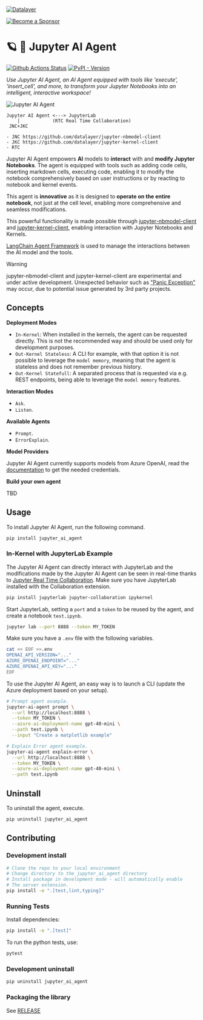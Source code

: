 <!--
  ~ Copyright (c) 2023-2024 Datalayer, Inc.
  ~
  ~ BSD 3-Clause License
-->

[![Datalayer](https://assets.datalayer.tech/datalayer-25.svg)](https://datalayer.io)

[![Become a Sponsor](https://img.shields.io/static/v1?label=Become%20a%20Sponsor&message=%E2%9D%A4&logo=GitHub&style=flat&color=1ABC9C)](https://github.com/sponsors/datalayer)

# 🪐 🤖 Jupyter AI Agent

[![Github Actions Status](https://github.com/datalayer/jupyter-ai-agent/workflows/Build/badge.svg)](https://github.com/datalayer/jupyter-ai-agent/actions/workflows/build.yml)
[![PyPI - Version](https://img.shields.io/pypi/v/jupyter-ai-agent)](https://pypi.org/project/jupyter-ai-agent)

*Use Jupyter AI Agent, an AI Agent equipped with tools like 'execute', 'insert_cell', and more, to transform your Jupyter Notebooks into an intelligent, interactive workspace!*

![Jupyter AI Agent](https://assets.datalayer.tech/jupyter-ai-agent/ai-agent-jupyterlab.gif)

```
Jupyter AI Agent <---> JupyterLab
    |            (RTC Real Time Collaboration)
 JNC+JKC

- JNC https://github.com/datalayer/jupyter-nbmodel-client
- JKC https://github.com/datalayer/jupyter-kernel-client
- RTC 
```

Jupyter AI Agent empowers **AI** models to **interact** with and **modify Jupyter Notebooks**. The agent is equipped with tools such as adding code cells, inserting markdown cells, executing code, enabling it to modify the notebook comprehensively based on user instructions or by reacting to notebook and kernel events.

This agent is **innovative** as it is designed to **operate on the entire notebook**, not just at the cell level, enabling more comprehensive and seamless modifications.

This powerful functionality is made possible through [jupyter-nbmodel-client](https://github.com/datalayer/jupyter-nbmodel-client) and [jupyter-kernel-client](https://github.com/datalayer/jupyter-kernel-client), enabling interaction with Jupyter Notebooks and Kernels.

[LangChain Agent Framework](https://python.langchain.com/v0.1/docs/modules/agents/how_to/custom_agent/) is used to manage the interactions between the AI model and the tools.

> [!WARNING] 
>
> jupyter-nbmodel-client and jupyter-kernel-client are experimental and under active development.
> Unexpected behavior such as ["Panic Exception"](https://github.com/datalayer/jupyter-nbmodel-client/issues/12) may occur, due to potential issue generated by 3rd party projects.

## Concepts

**Deployment Modes**

- `In-Kernel`: When installed in the kernels, the agent can be requested directly. This is not the recommended way and should be used only for development purposes.
- `Out-Kernel Stateless`: A CLI for example, with that option it is not possible to leverage the `model memory`, meaning that the agent is stateless and does not remember previous history.
- `Out-Kernel Statefull`: A separated process that is requested via e.g. REST endpoints, being able to leverage the `model memory` features.

**Interaction Modes**

- `Ask`.
- `Listen`.

**Available Agents**

- `Prompt`.
- `ErrorExplain`.

**Model Providers**

Jupyter AI Agent currently supports models from Azure OpenAI, read the [documentation](https://learn.microsoft.com/en-us/azure/ai-services/openai) to get the needed credentials.

**Build your own agent**

TBD

## Usage

To install Jupyter AI Agent, run the following command.

```bash
pip install jupyter_ai_agent
```

### In-Kernel with JupyterLab Example

The Jupyter AI Agent can directly interact with JupyterLab and the modifications made by the Jupyter AI Agent can be seen in real-time thanks to [Jupyter Real Time Collaboration](https://jupyterlab.readthedocs.io/en/stable/user/rtc.html). Make sure you have JupyterLab installed with the Collaboration extension.

```bash
pip install jupyterlab jupyter-collaboration ipykernel
```

Start JupyterLab, setting a `port` and a `token` to be reused by the agent, and create a notebook `test.ipynb`.

```bash
jupyter lab --port 8888 --token MY_TOKEN
```

Make sure you have a `.env` file with the following variables.

```bash
cat << EOF >>.env
OPENAI_API_VERSION="..."
AZURE_OPENAI_ENDPOINT="..."
AZURE_OPENAI_API_KEY="..."
EOF
```

To use the Jupyter AI Agent, an easy way is to launch a CLI (update the Azure deployment based on your setup).

```bash
# Prompt agent example.
jupyter-ai-agent prompt \
  --url http://localhost:8888 \
  --token MY_TOKEN \
  --azure-ai-deployment-name gpt-40-mini \
  --path test.ipynb \
  --input "Create a matplotlib example"
```

```bash
# Explain Error agent example.
jupyter-ai-agent explain-error \
  --url http://localhost:8888 \
  --token MY_TOKEN \
  --azure-ai-deployment-name gpt-40-mini \
  --path test.ipynb
```

## Uninstall

To uninstall the agent, execute.

```bash
pip uninstall jupyter_ai_agent
```

## Contributing

### Development install

```bash
# Clone the repo to your local environment
# Change directory to the jupyter_ai_agent directory
# Install package in development mode - will automatically enable
# The server extension.
pip install -e ".[test,lint,typing]"
```

### Running Tests

Install dependencies:

```bash
pip install -e ".[test]"
```

To run the python tests, use:

```bash
pytest
```

### Development uninstall

```bash
pip uninstall jupyter_ai_agent
```

### Packaging the library

See [RELEASE](RELEASE.md)

